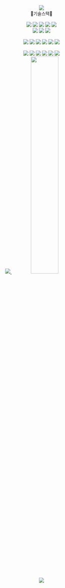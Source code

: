
<div align=center> 
<img src="https://capsule-render.vercel.app/api?type=waving&height=200&color=gradient&text=SON IN CHEON&fontAlignY=32&fontAlign=64&textBg=false&animation=blink&reversal=true&descAlignY=70)" />
<br>
 <div>👋기술스택👋</div>
<br>
    <div style="margin: 0 auto; text-align: center;" align= "center"> 
    <img src="https://img.shields.io/badge/Javascript-F7DF1E?style=for-the-badge&logo=Javascript&logoColor=white">
<img src="https://img.shields.io/badge/React-61DAFB?style=for-the-badge&logo=React&logoColor=white">
<img src="https://img.shields.io/badge/HTML5-E34F26?style=for-the-badge&logo=HTML5&logoColor=white">
<img src="https://img.shields.io/badge/CSS3-1572B6?style=for-the-badge&logo=CSS3&logoColor=white">
<img src="https://img.shields.io/badge/jQuery-0769AD?style=for-the-badge&logo=jQuery&logoColor=white">
<br/>
<img src="https://img.shields.io/badge/Bootstrap-7952B3?style=for-the-badge&logo=Bootstrap&logoColor=white">
<img src="https://img.shields.io/badge/ReactNative-61DAFB?style=for-the-badge&logo=React&logoColor=white">
<img src="https://img.shields.io/badge/StyledComponents-DB7093?style=for-the-badge&logo=StyledComponents&logoColor=white">
<br/>
<br/>
<img src="https://img.shields.io/badge/Java-007396?style=for-the-badge&logo=Java&logoColor=white">
<img src="https://img.shields.io/badge/Python-3776AB?style=for-the-badge&logo=Python&logoColor=white">
<img src="https://img.shields.io/badge/Flask-000000?style=for-the-badge&logo=Flask&logoColor=white">
<img src="https://img.shields.io/badge/Spring Boot-6DB33F?style=for-the-badge&logo=Spring Boot&logoColor=white">
<img src="https://img.shields.io/badge/MySQL-4479A1?style=for-the-badge&logo=MySQL&logoColor=white">
<img src="https://img.shields.io/badge/Oracle-F80000?style=for-the-badge&logo=Oracle&logoColor=white">
<br/>
<br/>
<img src="https://img.shields.io/badge/Amazon AWS-232F3E?style=for-the-badge&logo=Amazon AWS&logoColor=white">
<img src="https://img.shields.io/badge/Netlify-00C7B7?style=for-the-badge&logo=Netlify&logoColor=white">
     <img src="https://img.shields.io/badge/Machine learning-6DB33F?style=for-the-badge&logo=Machine learning&logoColor=white">
<img src="https://img.shields.io/badge/Github-181717?style=for-the-badge&logo=Github&logoColor=white">
<img src="https://img.shields.io/badge/Docker-2496ED?style=for-the-badge&logo=Docker&logoColor=white">
<img src="https://img.shields.io/badge/Firebase-FFCA28?style=for-the-badge&logo=Firebase&logoColor=white">
<br/>
<div/>

<a href="s">
  <img src="https://github-readme-stats.vercel.app/api/top-langs/?username=sonincheon&exclude_repo=dkssud8150.github.io&layout=compact&theme=tokyonight" />
</a>
<a href="s">
  <img src="https://github-readme-stats.vercel.app/api?username=sonincheon&theme=tokyonight&show_icons=true" width="42%" />
</a>

![](https://github-profile-summary-cards.vercel.app/api/cards/profile-details?username=sonincheon&theme=nord_dark)
</div>

